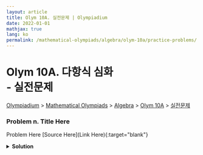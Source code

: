 ```yaml
---
layout: article
title: Olym 10A. 실전문제 | Olympiadium
date: 2022-01-01
mathjax: true
lang: ko
permalink: /mathematical-olympiads/algebra/olym-10a/practice-problems/
---
```

# Olym 10A. 다항식 심화  <br> <ssup> - 실전문제</ssup>

<a href="{{ site.homeurl }}">Olympiadium</a> > <a href="{{ site.homeurl }}mathematical-olympiads/">Mathematical Olympiads</a> > <a href="{{ site.homeurl }}mathematical-olympiads/algebra/">Algebra</a> > <a href="{{ site.homeurl }}mathematical-olympiads/algebra/olym-10a/">Olym 10A</a> > <a href="{{ site.homeurl }}mathematical-olympiads/algebra/olym-10a/practice-problems/">실전문제</a>

### Problem n. Title Here
<blueboard> Problem Here </blueboard>
[Source Here](Link Here){:target="blank"}
<pinkborder><details>
<summary><b>Solution</b></summary>
Solution Here. 
</details></pinkborder>
